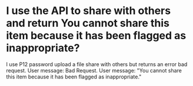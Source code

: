 
# I use the API to share with others and return You cannot share this item because it has been flagged as inappropriate?

I use P12 password upload a file share with others but returns an error bad request. User message:
Bad Request. User message: "You cannot share this item because it has been flagged as inappropriate."


        